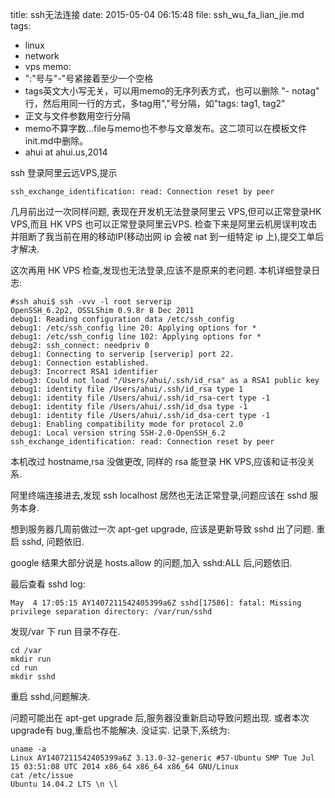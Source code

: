 title: ssh无法连接
date:  2015-05-04 06:15:48
file:  ssh_wu_fa_lian_jie.md
tags: 
- linux
- network
- vps
memo: 
- ":"号与"-"号紧接着至少一个空格
- tags英文大小写无关，可以用memo的无序列表方式，也可以删除 "- notag" 行，然后用同一行的方式，多tag用","号分隔，如"tags: tag1, tag2"
- 正文与文件参数用空行分隔
- memo不算字数...file与memo也不参与文章发布。这二项可以在模板文件init.md中删除。
- ahui at ahui.us,2014

ssh 登录阿里云远VPS,提示

	ssh_exchange_identification: read: Connection reset by peer

几月前出过一次同样问题, 表现在开发机无法登录阿里云 VPS,但可以正常登录HK VPS,而且 HK VPS 也可以正常登录阿里云VPS. 检查下来是阿里云机房误判攻击并阻断了我当前在用的移动IP(移动出网 ip 会被 nat 到一组特定 ip 上),提交工单后才解决.

这次再用 HK VPS 检查,发现也无法登录,应该不是原来的老问题.
本机详细登录日志:

	#ssh ahui$ ssh -vvv -l root serverip
	OpenSSH_6.2p2, OSSLShim 0.9.8r 8 Dec 2011
	debug1: Reading configuration data /etc/ssh_config
	debug1: /etc/ssh_config line 20: Applying options for *
	debug1: /etc/ssh_config line 102: Applying options for *
	debug2: ssh_connect: needpriv 0
	debug1: Connecting to serverip [serverip] port 22.
	debug1: Connection established.
	debug3: Incorrect RSA1 identifier
	debug3: Could not load "/Users/ahui/.ssh/id_rsa" as a RSA1 public key
	debug1: identity file /Users/ahui/.ssh/id_rsa type 1
	debug1: identity file /Users/ahui/.ssh/id_rsa-cert type -1
	debug1: identity file /Users/ahui/.ssh/id_dsa type -1
	debug1: identity file /Users/ahui/.ssh/id_dsa-cert type -1
	debug1: Enabling compatibility mode for protocol 2.0
	debug1: Local version string SSH-2.0-OpenSSH_6.2
	ssh_exchange_identification: read: Connection reset by peer

本机改过 hostname,rsa 没做更改, 同样的 rsa 能登录 HK VPS,应该和证书没关系.

阿里终端连接进去,发现 ssh localhost 居然也无法正常登录,问题应该在 sshd 服务本身.

想到服务器几周前做过一次 apt-get upgrade, 应该是更新导致 sshd 出了问题. 重启 sshd, 问题依旧.

google 结果大部分说是 hosts.allow 的问题,加入 sshd:ALL 后,问题依旧.

最后查看 sshd log:

	May  4 17:05:15 AY1407211542405399a6Z sshd[17586]: fatal: Missing privilege separation directory: /var/run/sshd

发现/var 下 run 目录不存在. 

	cd /var
	mkdir run
	cd run
	mkdir sshd

重启 sshd,问题解决.

问题可能出在 apt-get upgrade 后,服务器没重新启动导致问题出现. 或者本次 upgrade有 bug,重启也不能解决. 没证实. 记录下,系统为:

	uname -a
	Linux AY1407211542405399a6Z 3.13.0-32-generic #57-Ubuntu SMP Tue Jul 15 03:51:08 UTC 2014 x86_64 x86_64 x86_64 GNU/Linux
	cat /etc/issue
	Ubuntu 14.04.2 LTS \n \l
